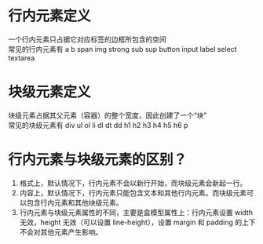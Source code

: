 # 行内元素定义

一个行内元素只占据它对应标签的边框所包含的空间  
常见的行内元素有 a b span img strong sub sup button input label select textarea

# 块级元素定义

块级元素占据其父元素（容器）的整个宽度，因此创建了一个“块”  
常见的块级元素有 div ul ol li dl dt dd h1 h2 h3 h4 h5 h6 p

# 行内元素与块级元素的区别？

1. 格式上，默认情况下，行内元素不会以新行开始，而块级元素会新起一行。
2. 内容上，默认情况下，行内元素只能包含文本和其他行内元素。而块级元素可以包含行内元素和其他块级元素。
3. 行内元素与块级元素属性的不同，主要是盒模型属性上：行内元素设置 width 无效，height 无效（可以设置 line-height），设置 margin 和 padding 的上下不会对其他元素产生影响。
